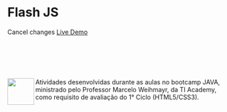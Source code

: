 # Flash JS
Cancel changes
[Live Demo](https://hugojhonathan.github.io/bootcamp-java-ti-academy-2022-part1/desafio-FlashJS/)

<br><br><br><br>

 <img align="left" height="60" src="https://tiacademybrasil.com.br/wp-content/uploads/2021/06/cropped-cropped-logo_tiacademy-1.png">  Atividades desenvolvidas durante as aulas no bootcamp JAVA, ministrado pelo Professor Marcelo Weihmayr, da TI Academy, como requisito de avaliação do 1° Ciclo (HTML5/CSS3).      
